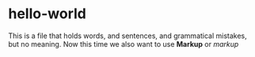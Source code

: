 # hello-world

This is a file that holds words, and sentences, and grammatical mistakes, but no meaning.
Now this time we also want to use **Markup** or *markup*

